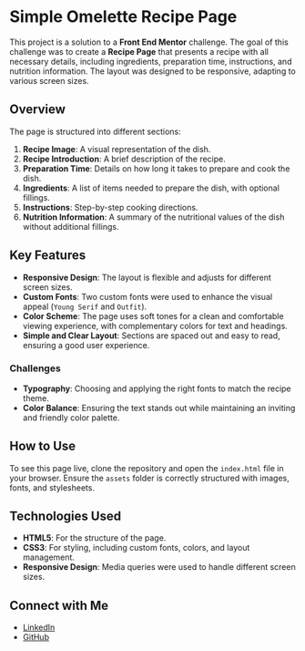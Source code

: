 # Simple Omelette Recipe Page

This project is a solution to a **Front End Mentor** challenge. The goal of this challenge was to create a **Recipe Page** that presents a recipe with all necessary details, including ingredients, preparation time, instructions, and nutrition information. The layout was designed to be responsive, adapting to various screen sizes.

## Overview

The page is structured into different sections:
1. **Recipe Image**: A visual representation of the dish.
2. **Recipe Introduction**: A brief description of the recipe.
3. **Preparation Time**: Details on how long it takes to prepare and cook the dish.
4. **Ingredients**: A list of items needed to prepare the dish, with optional fillings.
5. **Instructions**: Step-by-step cooking directions.
6. **Nutrition Information**: A summary of the nutritional values of the dish without additional fillings.

## Key Features

- **Responsive Design**: The layout is flexible and adjusts for different screen sizes.
- **Custom Fonts**: Two custom fonts were used to enhance the visual appeal (`Young Serif` and `Outfit`).
- **Color Scheme**: The page uses soft tones for a clean and comfortable viewing experience, with complementary colors for text and headings.
- **Simple and Clear Layout**: Sections are spaced out and easy to read, ensuring a good user experience.

### Challenges

- **Typography**: Choosing and applying the right fonts to match the recipe theme.
- **Color Balance**: Ensuring the text stands out while maintaining an inviting and friendly color palette.

## How to Use

To see this page live, clone the repository and open the `index.html` file in your browser. Ensure the `assets` folder is correctly structured with images, fonts, and stylesheets.

## Technologies Used

- **HTML5**: For the structure of the page.
- **CSS3**: For styling, including custom fonts, colors, and layout management.
- **Responsive Design**: Media queries were used to handle different screen sizes.

## Connect with Me

- [LinkedIn](https://www.linkedin.com/in/mohamed-7-okasha)
- [GitHub](https://github.com/mohamed-a-7)
